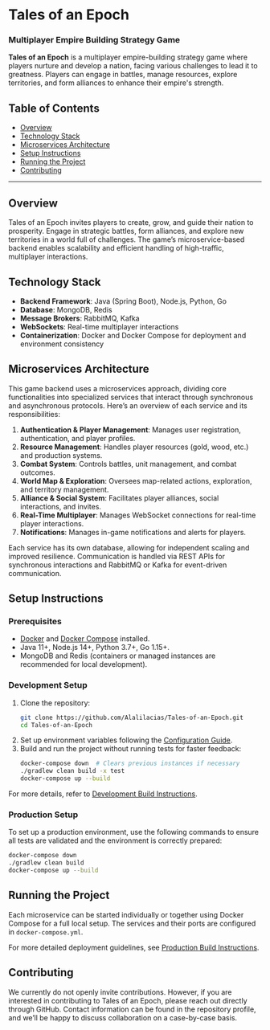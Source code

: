 # Tales of an Epoch

### Multiplayer Empire Building Strategy Game

**Tales of an Epoch** is a multiplayer empire-building strategy game where players nurture and develop a nation, facing various challenges to lead it to greatness. Players can engage in battles, manage resources, explore territories, and form alliances to enhance their empire's strength.

## Table of Contents
- [Overview](#overview)
- [Technology Stack](#technology-stack)
- [Microservices Architecture](#microservices-architecture)
- [Setup Instructions](#setup-instructions)
- [Running the Project](#running-the-project)
- [Contributing](#contributing)

---

## Overview

Tales of an Epoch invites players to create, grow, and guide their nation to prosperity. Engage in strategic battles, form alliances, and explore new territories in a world full of challenges. The game’s microservice-based backend enables scalability and efficient handling of high-traffic, multiplayer interactions.

## Technology Stack

- **Backend Framework**: Java (Spring Boot), Node.js, Python, Go
- **Database**: MongoDB, Redis
- **Message Brokers**: RabbitMQ, Kafka
- **WebSockets**: Real-time multiplayer interactions
- **Containerization**: Docker and Docker Compose for deployment and environment consistency

## Microservices Architecture

This game backend uses a microservices approach, dividing core functionalities into specialized services that interact through synchronous and asynchronous protocols. Here’s an overview of each service and its responsibilities:

1. **Authentication & Player Management**: Manages user registration, authentication, and player profiles.
2. **Resource Management**: Handles player resources (gold, wood, etc.) and production systems.
3. **Combat System**: Controls battles, unit management, and combat outcomes.
4. **World Map & Exploration**: Oversees map-related actions, exploration, and territory management.
5. **Alliance & Social System**: Facilitates player alliances, social interactions, and invites.
6. **Real-Time Multiplayer**: Manages WebSocket connections for real-time player interactions.
7. **Notifications**: Manages in-game notifications and alerts for players.

Each service has its own database, allowing for independent scaling and improved resilience. Communication is handled via REST APIs for synchronous interactions and RabbitMQ or Kafka for event-driven communication.

## Setup Instructions

### Prerequisites
- [Docker](https://www.docker.com/) and [Docker Compose](https://docs.docker.com/compose/) installed.
- Java 11+, Node.js 14+, Python 3.7+, Go 1.15+.
- MongoDB and Redis (containers or managed instances are recommended for local development).

### Development Setup

1. Clone the repository:
   ```bash
   git clone https://github.com/Alalilacias/Tales-of-an-Epoch.git
   cd Tales-of-an-Epoch
   ```
2. Set up environment variables following the [Configuration Guide](docs/environment/configuration.md).
3. Build and run the project without running tests for faster feedback:
   ```bash
   docker-compose down  # Clears previous instances if necessary
   ./gradlew clean build -x test
   docker-compose up --build
   ```

For more details, refer to [Development Build Instructions](docs/environment/configuration.md).

### Production Setup

To set up a production environment, use the following commands to ensure all tests are validated and the environment is correctly prepared:
```bash
docker-compose down
./gradlew clean build
docker-compose up --build
```

## Running the Project

Each microservice can be started individually or together using Docker Compose for a full local setup. The services and their ports are configured in `docker-compose.yml`.

For more detailed deployment guidelines, see [Production Build Instructions](docs/environment/deployment.md).

## Contributing

We currently do not openly invite contributions. However, if you are interested in contributing to Tales of an Epoch, please reach out directly through GitHub. Contact information can be found in the repository profile, and we’ll be happy to discuss collaboration on a case-by-case basis.